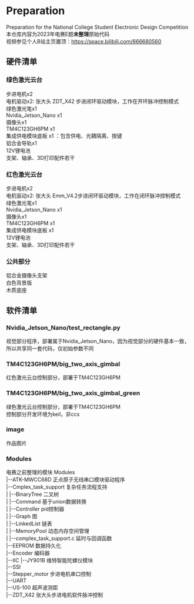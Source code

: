 # Preparation
Preparation for the National College Student Electronic Design Competition  
本仓库内容为2023年电赛E题**未整理**原始代码  
视频参见个人B站主页置顶：https://space.bilibili.com/666680560  
## 硬件清单
### 绿色激光云台
步进电机x2  
电机驱动x2: 张大头 ZDT_X42 步进闭环驱动模块，工作在开环脉冲控制模式  
绿色激光笔x1  
Nvidia_Jetson_Nano x1  
摄像头x1  
TM4C123GH6PM x1  
集成供电模块底板 x1 ：包含供电、光耦隔离、按键  
铝合金导轨x1  
12V锂电池  
支架、轴承、3D打印配件若干  
### 红色激光云台
步进电机x2  
电机驱动x2: 张大头 Emm_V4.2步进闭环驱动模块，工作在闭环脉冲控制模式  
绿色激光笔x1  
Nvidia_Jetson_Nano x1  
摄像头x1  
TM4C123GH6PM x1  
集成供电模块底板 x1  
12V锂电池<br>
支架、轴承、3D打印配件若干  
### 公共部分
铝合金摄像头支架  
白色背景版  
木质底座  
## 软件清单
### Nvidia_Jetson_Nano/test_rectangle.py
视觉部分程序，部署属于Nvidia_Jetson_Nano，因为视觉部分的硬件基本一致，所以共享同一套代码，仅初始参数不同  
### TM4C123GH6PM/big_two_axis_gimbal
红色激光云台控制部分，部署于TM4C123GH6PM  
### TM4C123GH6PM/big_two_axis_gimbal_green
绿色激光云台控制部分，部署于TM4C123GH6PM  
控制部分开发环境为keil，非ccs
### image
作品图片  
### Modules
电赛之前整理的模块
Modules  
|--ATK-MWCC68D 正点原子无线串口模块驱动程序  
|--Cmplex_task_support 复杂任务流程支持  
|        |--BinaryTree 二叉树  
|        |--Command 基于union数据转换  
|        |--Controller pid控制器  
|        |--Graph 图  
|        |--LinkedList 链表  
|        |--MemoryPool 动态内存空间管理  
|        |--complex_task_support.c 延时与回调函数   
|--EEPROM 数据持久化  
|--Encoder 编码器  
|--IIC 
|--JY901B 维特智能陀螺仪模块  
|--SSI  
|--Stepper_motor 步进电机串口控制  
|--UART  
|--US-100 超声波测距  
|--ZDT_X42 张大头步进电机软件脉冲控制  